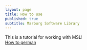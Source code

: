 ```yaml
---
layout: page
title: How to use
published: true
subtitle: Marburg Software Library
---
```


This is a tutorial for working with MSL!  
[How to german](img/howto_msl.pdf)
